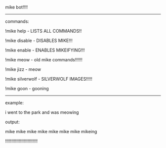 mike bot!!!!

---------------------------

commands: 

!mike help - LISTS ALL COMMANDS!!

!mike disable - DISABLES MIKE!!!

!mike enable - ENABLES MIKEIFYING!!!

!mike meow - old mike commands!!!!!!

!mike jizz - meow

!mike silverwolf - SILVERWOLF IMAGES!!!!!

!mike goon - gooning

---------------------------

example: 

i went to the park and was meowing

output:

mike mike mike mike mike mike mike mikeing

!!!!!!!!!!!!!!!!!!!!!!!!!!
